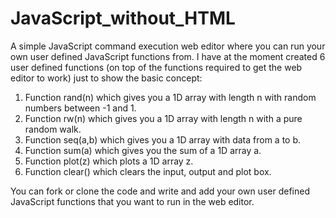 # JavaScript_without_HTML
A simple JavaScript command execution web editor where you can run your own user defined JavaScript functions from. I have at the moment created 6 user defined functions (on top of the functions required to get the web editor to work) just to show the basic concept: 

1) Function rand(n) which gives you a 1D array with length n with random numbers between -1 and 1.
2) Function rw(n) which gives you a 1D array with length n with a pure random walk.
3) Function seq(a,b) which gives you a 1D array with data from a to b. 
4) Function sum(a) which gives you the sum of a 1D array a.
5) Function plot(z) which plots a 1D array z.
6) Function clear() which clears the input, output and plot box. 

You can fork or clone the code and write and add your own user defined JavaScript functions that you want to run in the web editor.

